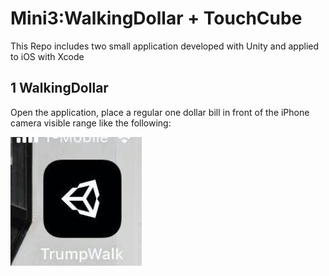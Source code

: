 # Mini3:WalkingDollar + TouchCube

This Repo includes two small application developed with Unity and applied to iOS with Xcode

## 1 WalkingDollar

Open the application, place a regular one dollar bill in front of the iPhone camera visible range like the following:

![GitHub Logo](/WalkingDollar/app2.jpeg)<!-- .element height="50%" width="50%" -->
